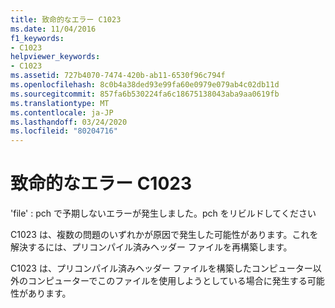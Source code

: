 ```yaml
---
title: 致命的なエラー C1023
ms.date: 11/04/2016
f1_keywords:
- C1023
helpviewer_keywords:
- C1023
ms.assetid: 727b4070-7474-420b-ab11-6530f96c794f
ms.openlocfilehash: 8c0b4a38ded93e99fa60e0979e079ab4c02db11d
ms.sourcegitcommit: 857fa6b530224fa6c18675138043aba9aa0619fb
ms.translationtype: MT
ms.contentlocale: ja-JP
ms.lasthandoff: 03/24/2020
ms.locfileid: "80204716"
---
```

# <a name="fatal-error-c1023"></a>致命的なエラー C1023

'file' : pch で予期しないエラーが発生しました。pch をリビルドしてください

C1023 は、複数の問題のいずれかが原因で発生した可能性があります。これを解決するには、プリコンパイル済みヘッダー ファイルを再構築します。

C1023 は、プリコンパイル済みヘッダー ファイルを構築したコンピューター以外のコンピューターでこのファイルを使用しようとしている場合に発生する可能性があります。
